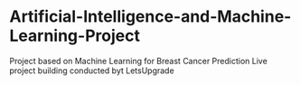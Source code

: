 # Artificial-Intelligence-and-Machine-Learning-Project
Project based on Machine Learning for Breast Cancer Prediction
Live project building conducted byt LetsUpgrade
